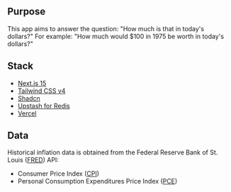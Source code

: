 ## Purpose

This app aims to answer the question: "How much is that in today's dollars?" For example: "How much would $100 in 1975 be worth in today's dollars?"

## Stack

- [Next.js 15](https://nextjs.org/)
- [Tailwind CSS v4](https://tailwindcss.com/)
- [Shadcn](https://ui.shadcn.com/)
- [Upstash for Redis](https://upstash.com/)
- [Vercel](https://vercel.com/)

## Data

Historical inflation data is obtained from the Federal Reserve Bank of St. Louis ([FRED](https://fred.stlouisfed.org/)) API:

- Consumer Price Index ([CPI](https://fred.stlouisfed.org/series/CPIAUCSL))
- Personal Consumption Expenditures Price Index ([PCE](https://fred.stlouisfed.org/series/PCEPI))
